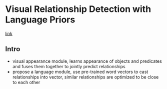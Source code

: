# Visual Relationship Detection with Language Priors
[link](https://cs.stanford.edu/people/ranjaykrishna/vrd/vrd.pdf)

## Intro 

- visual appearance module, learns appearance of objects and predicates and fuses them together to jointly predict relationships 
- propose a language module, use pre-trained word vectors to cast relationships into vector, similar relationships are optimized to be close to each other